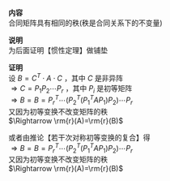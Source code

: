 **内容**  
合同矩阵具有相同的秩(秩是合同关系下的不变量)  
  
**说明**  
为后面证明【惯性定理】做铺垫  
  
**证明**  
设 $B=C^T\cdot A\cdot C$ ，其中 $C$ 是非异阵  
 $\Rightarrow C=P_1P_2\cdots P_r$ ，其中 $P_i$ 是初等矩阵  
 $\Rightarrow B=B= P_r^T\cdots(P_2^T(P_1^TAP_1)P_2)\cdots P_r$   
又因为初等变换不改变矩阵的秩  
 $\Rightarrow \rm{r}(A)=\rm{r}(B)$   
  
或者由推论【若干次对称初等变换的复合】得  
 $\Rightarrow B=B= P_r^T\cdots(P_2^T(P_1^TAP_1)P_2)\cdots P_r$   
又因为初等变换不改变矩阵的秩  
 $\Rightarrow \rm{r}(A)=\rm{r}(B)$   
